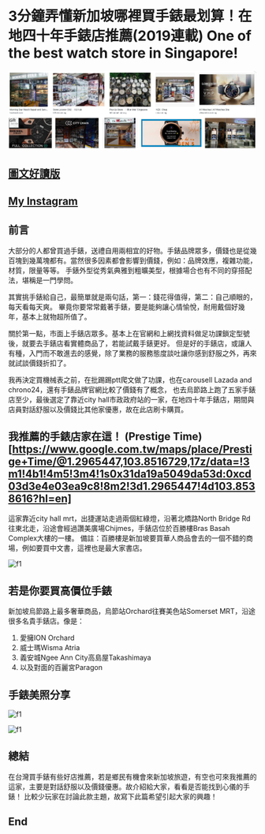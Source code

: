 # 3分鐘弄懂新加坡哪裡買手錶最划算！在地四十年手錶店推薦(2019連載) One of the best watch store in Singapore!
![f1](https://github.com/HCH1/blog/blob/master/fig/watch1.png)

## [圖文好讀版](https://medium.com/@sean101/3%E5%88%86%E9%90%98%E5%AD%B8%E4%BF%AE%E5%9C%96%E8%BB%9F%E9%AB%94snapseed%E6%8E%A8%E8%96%A6%E8%88%87%E6%95%99%E5%AD%B8-2019%E9%80%A3%E8%BC%89-one-of-the-best-photo-filter-app-81fd8e48e99c)

## [My Instagram](https://www.instagram.com/redbox111)

## 前言
大部分的人都曾買過手錶，送禮自用兩相宜的好物。手錶品牌眾多，價錢也是從幾百塊到幾萬塊都有。當然很多因素都會影響到價錢，例如：品牌效應，複雜功能，材質，限量等等。
手錶外型從秀氣典雅到粗曠美型，根據場合也有不同的穿搭配法，堪稱是一門學問。

其實挑手錶給自己，最簡單就是兩句話，第一：錢花得值得，第二：自己順眼的，每天看每天爽。
畢竟你要常常戴著手錶，要是能夠讓心情愉悅，耐用戴個好幾年，基本上就物超所值了。

關於第一點，市面上手錶店眾多。基本上在官網和上網找資料做足功課鎖定型號後，就要去手錶店看實體商品了，若能試戴手錶更好。
但是好的手錶店，或讓人有種，入門而不敢進去的感覺，除了業務的服務態度談吐讓你感到舒服之外，再來就試談價錢折扣了。

我再決定買機械表之前，在批踢踢ptt爬文做了功課，也在carousell Lazada and chrono24，還有手錶品牌官網比較了價錢有了概念，
也去烏節路上跑了五家手錶店至少，最後選定了靠近city hall市政政府站的一家，在地四十年手錶店，期間與店員對話舒服以及價錢比其他家優惠，故在此店刷卡購買。

## 我推薦的手錶店家在這！ (Prestige Time)[https://www.google.com.tw/maps/place/Prestige+Time/@1.2965447,103.8516729,17z/data=!3m1!4b1!4m5!3m4!1s0x31da19a5049da53d:0xcd03d3e4e03ea9c8!8m2!3d1.2965447!4d103.8538616?hl=en]

這家靠近city hall mrt，出捷運站走過兩個紅綠燈，沿著北橋路North Bridge Rd往東北走，沿途會經過讚美廣場Chijmes，手錶店位於百勝樓Bras Basah Complex大樓的一樓。
備註：百勝樓是新加坡要買華人商品會去的一個不錯的商場，例如要買中文書，這裡也是最大家書店。

![f1](https://github.com/HCH1/blog/blob/master/fig/watch2.jpg)

## 若是你要買高價位手錶
新加坡烏節路上最多奢華商品，烏節站Orchard往賽美色站Somerset MRT，沿途很多名貴手錶店。像是：
1. 愛擁ION Orchard
1. 威士瑪Wisma Atria
1. 義安城Ngee Ann City高島屋Takashimaya
1. 以及對面的百麗宮Paragon

## 手錶美照分享
![f1](https://github.com/HCH1/blog/blob/master/fig/watch3.jpg)

![f1](https://github.com/HCH1/blog/blob/master/fig/watch4.jpg)

## 總結
在台灣買手錶有些好店推薦，若是鄉民有機會來新加坡旅遊，有空也可來我推薦的這家，主要是對話舒服以及價錢優惠。故介紹給大家，看看是否能找到心儀的手錶！
比較少玩家在討論此款主題，故寫下此篇希望引起大家的興趣！

## End
